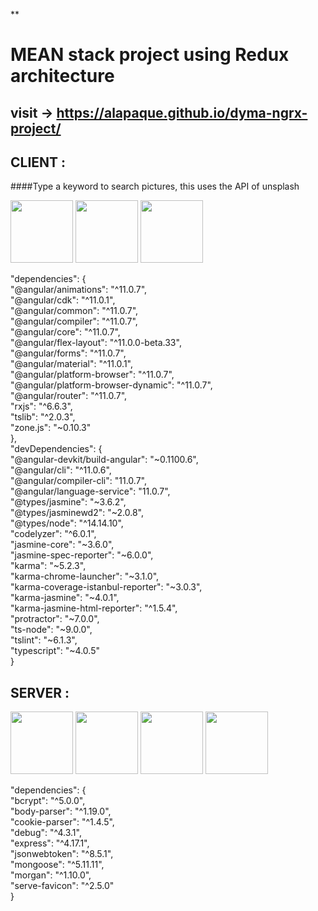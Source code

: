 **

# MEAN stack project using Redux architecture

## visit -> https://alapaque.github.io/dyma-ngrx-project/

## CLIENT :

####Type a keyword to search pictures, this uses the API of unsplash


<img src="https://upload.wikimedia.org/wikipedia/commons/thumb/c/cf/Angular_full_color_logo.svg/1200px-Angular_full_color_logo.svg.png" height="100"> <img src="https://grafikart.fr/uploads/icons/redux.svg" height="100"> <img src="https://ngrx.io/assets/images/badge.svg" height="100">



"dependencies": {  
"@angular/animations": "^11.0.7",  
"@angular/cdk": "^11.0.1",  
"@angular/common": "^11.0.7",  
"@angular/compiler": "^11.0.7",  
"@angular/core": "^11.0.7",  
"@angular/flex-layout": "^11.0.0-beta.33",  
"@angular/forms": "^11.0.7",  
"@angular/material": "^11.0.1",  
"@angular/platform-browser": "^11.0.7",  
"@angular/platform-browser-dynamic": "^11.0.7",  
"@angular/router": "^11.0.7",  
"rxjs": "^6.6.3",  
"tslib": "^2.0.3",  
"zone.js": "~0.10.3"  
},  
"devDependencies": {  
"@angular-devkit/build-angular": "~0.1100.6",  
"@angular/cli": "^11.0.6",  
"@angular/compiler-cli": "11.0.7",  
"@angular/language-service": "11.0.7",  
"@types/jasmine": "~3.6.2",  
"@types/jasminewd2": "~2.0.8",  
"@types/node": "^14.14.10",  
"codelyzer": "^6.0.1",  
"jasmine-core": "~3.6.0",  
"jasmine-spec-reporter": "~6.0.0",  
"karma": "~5.2.3",  
"karma-chrome-launcher": "~3.1.0",  
"karma-coverage-istanbul-reporter": "~3.0.3",  
"karma-jasmine": "~4.0.1",  
"karma-jasmine-html-reporter": "^1.5.4",  
"protractor": "~7.0.0",  
"ts-node": "~9.0.0",  
"tslint": "~6.1.3",  
"typescript": "~4.0.5"  
}

## SERVER :

<img src="https://upload.wikimedia.org/wikipedia/commons/thumb/d/d9/Node.js_logo.svg/1200px-Node.js_logo.svg.png" height="100"> <img src="https://expressjs.com/images/express-facebook-share.png" height="100"> <img src="https://www.lemagit.fr/visuals/LeMagIT/hero_article/MongoDB.jpg" height="100"> <img src="https://jwt.io/img/pic_logo.svg" height="100">


"dependencies": {  
"bcrypt": "^5.0.0",  
"body-parser": "^1.19.0",  
"cookie-parser": "^1.4.5",  
"debug": "^4.3.1",  
"express": "^4.17.1",  
"jsonwebtoken": "^8.5.1",  
"mongoose": "^5.11.11",  
"morgan": "^1.10.0",  
"serve-favicon": "^2.5.0"  
}


